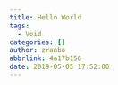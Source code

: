 ```yaml
---
title: Hello World
tags:
  - Void
categories: []
author: zranbo
abbrlink: 4a17b156
date: 2019-05-05 17:52:00
---
```

